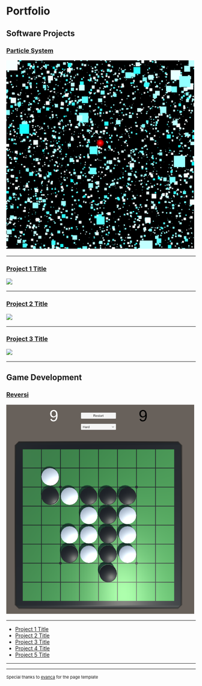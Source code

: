 # Portfolio

## Software Projects

### [Particle System](/pages/particle_system.md)
<img src="images/snow_environment_effect.png?raw=true" width="500"/>

---
### [Project 1 Title](/sample_page)
<img src="images/dummy_thumbnail.jpg?raw=true" width="500"/>

---
### [Project 2 Title](/pdf/sample_presentation.pdf)
<img src="images/dummy_thumbnail.jpg?raw=true" width="500"/>

---
### [Project 3 Title](http://example.com/)
<img src="images/dummy_thumbnail.jpg?raw=true" width="500"/>

---

## Game Development

### [Reversi](/pages/reversi.md)
<img src="images/reversi.png?raw=true" width="500"/>

---
- [Project 1 Title](http://example.com/)
- [Project 2 Title](http://example.com/)
- [Project 3 Title](http://example.com/)
- [Project 4 Title](http://example.com/)
- [Project 5 Title](http://example.com/)

---




---
<p style="font-size:11px">Special thanks to <a href="https://github.com/evanca/quick-portfolio">evanca</a> for the page template</p>
<!-- Remove above link if you don't want to attibute -->
